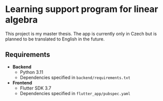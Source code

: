# Learning support program for linear algebra

This project is my master thesis. The app is currently only in Czech but is planned to be translated to English in the future.

## Requirements

- **Backend**
  - Python 3.11
  - Dependencies specified in `backend/requirements.txt`
- **Frontend**
  - Flutter SDK 3.7
  - Dependencies specified in `flutter_app/pubspec.yaml`

